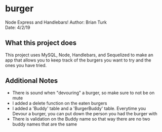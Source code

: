 # burger
Node Express and Handlebars!
Author: Brian Turk  
Date: 4/2/19

## What this project does
This project uses MySQL, Node, Handlebars, and Sequelized to make an app that allows you to keep track of the burgers you want to try and the ones you have tried.


## Additional Notes
* There is sound when "devouring" a burger, so make sure to not be on mute
* I added a delete function on the eaten burgers
* I added a 'Buddy' table and a 'BurgerBuddy' table.  Everytime you Devour a burger, you can put down the person you had the burger with
* There is validation on the Buddy name so that way there are no two buddy names that are the same